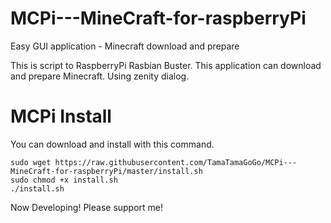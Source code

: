 # MCPi---MineCraft-for-raspberryPi
Easy GUI application - Minecraft download and prepare 

This is script to RaspberryPi Rasbian Buster.
This application can download and prepare Minecraft.
Using zenity dialog.

# MCPi Install
You can download and install with this command.  


    sudo wget https://raw.githubusercontent.com/TamaTamaGoGo/MCPi---MineCraft-for-raspberryPi/master/install.sh
    sudo chmod +x install.sh
    ./install.sh
    

Now Developing!
Please support me!
